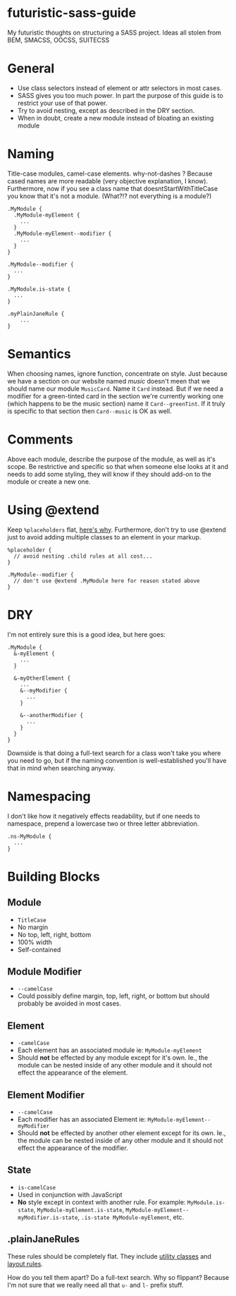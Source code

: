 futuristic-sass-guide
=====================

My futuristic thoughts on structuring a SASS project. Ideas all stolen from BEM, SMACSS, OOCSS, SUITECSS

# General

- Use class selectors instead of element or attr selectors in most cases.
- SASS gives you too much power. In part the purpose of this guide is to restrict your use of that power.
- Try to avoid nesting, except as described in the DRY section.
- When in doubt, create a new module instead of bloating an existing module

# Naming

Title-case modules, camel-case elements. why-not-dashes ? Because cased names are more readable (very objective explanation, I know). Furthermore, now if you see a class name that doesntStartWithTitleCase you know that it's not a module. (What?!? not everything is a module?)

    .MyModule {
      .MyModule-myElement {
        ...
      }
      .MyModule-myElement--modifier {
        ...
      }
    }
    
    .MyModule--modifier {
      ...
    }
    
    .MyModule.is-state {
      ...
    }
    
    .myPlainJaneRule {
        ...
    }
    
# Semantics

When choosing names, ignore function, concentrate on style. Just because we have a section on our website named *music* doesn't meen that we should name our module `MusicCard`. Name it `Card` instead. But if we need a modifier for a green-tinted card in the section we're currently working one (which happens to be the music section) name it `Card--greenTint`. If it truly is specific to that section then `Card--music` is OK as well.

# Comments

Above each module, describe the purpose of the module, as well as it's scope. Be restrictive and specific so that when someone else looks at it and needs to add some styling, they will know if they should add-on to the module or create a new one.

# Using @extend
    
Keep `%placeholders` flat, [here's why](http://oliverjash.me/2012/09/07/methods-for-modifying-objects-in-oocss.html). Furthermore, don't try to use @extend just to avoid adding multiple classes to an element in your markup.

    %placeholder {
      // avoid nesting .child rules at all cost...
    }
    
    .MyModule--modifier {
      // don't use @extend .MyModule here for reason stated above
    }

# DRY

I'm not entirely sure this is a good idea, but here goes:

    .MyModule {
      &-myElement {
        ...
      }
      
      &-myOtherElement {
        ...
        &--myModifier {
          ...
        }
        
        &--anotherModifier {
          ...
        }
      }
    }
    
Downside is that doing a full-text search for a class won't take you where you need to go, but if the naming convention is well-established you'll have that in mind when searching anyway.

# Namespacing

I don't like how it negatively effects readability, but if one needs to namespace, prepend a lowercase two or three letter abbreviation.

    .ns-MyModule {
      ...
    }


# Building Blocks

## Module

- `TitleCase`
- No margin
- No top, left, right, bottom
- 100% width
- Self-contained

## Module Modifier

- `--camelCase`
- Could possibly define margin, top, left, right, or bottom but should probably be avoided in most cases.

## Element

- `-camelCase`
- Each element has an associated module ie: `MyModule-myElement`
- Should **not** be effected by any module except for it's own. Ie., the module can be nested inside of any other module and it should not effect the appearance of the element.

## Element Modifier

- `--camelCase`
- Each modifier has an associated Element ie: `MyModule-myElement--myModifier`
- Should **not** be effected by another other element except for its own. Ie., the module can be nested inside of any other module and it should not effect the appearance of the modifier.

## State

- `is-camelCase`
- Used in conjunction with JavaScript
- **No** style except in context with another rule. For example: `MyModule.is-state`, `MyModule-myElement.is-state`, `MyModule-myElement--myModifier.is-state`, `.is-state MyModule-myElement`, etc.

## .plainJaneRules

These rules should be completely flat. They include [utility classes](https://github.com/suitcss/suit/blob/master/doc/naming-conventions.md#u-utilityName) and [layout rules](http://smacss.com/book/type-layout).

How do you tell them apart? Do a full-text search. Why so flippant? Because I'm not sure that we really need all that `u-` and `l-` prefix stuff.
